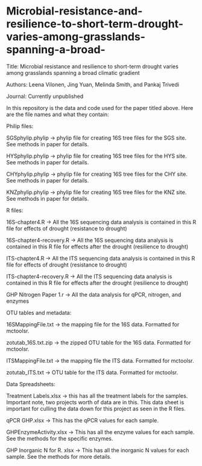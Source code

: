 # Microbial-resistance-and-resilience-to-short-term-drought-varies-among-grasslands-spanning-a-broad-
Title: Microbial resistance and resilience to short-term drought varies among grasslands spanning a broad climatic gradient

Authors: Leena Vilonen, Jing Yuan, Melinda Smith, and Pankaj Trivedi

Journal: Currently unpublished


In this repository is the data and code used for the paper titled above. Here are the file names and what they contain:

Philip files:

SGSphylip.phylip -> phylip file for creating 16S tree files for the SGS site. See methods in paper for details.

HYSphylip.phylip -> phylip file for creating 16S tree files for the HYS site. See methods in paper for details.

CHYphylip.phylip -> phylip file for creating 16S tree files for the CHY site. See methods in paper for details.

KNZphylip.phylip -> phylip file for creating 16S tree files for the KNZ site. See methods in paper for details.

R files:

16S-chapter4.R -> All the 16S sequencing data analysis is contained in this R file for effects of drought (resistance to drought)

16S-chapter4-recovery.R -> All the 16S sequencing data analysis is contained in this R file for effects after the drought (resilience to drought)

ITS-chapter4.R -> All the ITS sequencing data analysis is contained in this R file for effects of drought (resistance to drought)

ITS-chapter4-recovery.R -> All the ITS sequencing data analysis is contained in this R file for effects after the drought (resilience to drought)

GHP Nitrogen Paper 1.r -> All the data analysis for qPCR, nitrogen, and enzymes

OTU tables and metadata:

16SMappingFile.txt -> the mapping file for the 16S data. Formatted for mctoolsr.

zotutab_16S.txt.zip -> the zipped OTU table for the 16S data. Formatted for mctoolsr.

ITSMappingFile.txt -> the mapping file the ITS data. Formatted for mctoolsr.

zotutab_ITS.txt -> OTU table for the ITS data. Formatted for mctoolsr.

Data Spreadsheets:

Treatment Labels.xlsx -> this has all the treatment labels for the samples. Important note, two projects worth of data are in this. This data sheet is important for culling the data down for this project as seen in the R files.

qPCR GHP.xlsx -> This has the qPCR values for each sample.

GHPEnzymeActivity.xlsx -> This has all the enzyme values for each sample. See the methods for the specific enzymes.

GHP Inorganic N for R. xlsx -> This has all the inorganic N values for each sample. See the methods for more details.
